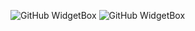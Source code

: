 ![GitHub WidgetBox](https://github-widgetbox.vercel.app/api/profile?username=Creaperhunter&data=followers,repositories,stars,commits)
![GitHub WidgetBox](https://github-widgetbox.vercel.app/api/skills?names=csharp,html,css,sass,php,lua,json,yaml,xml,mysql&includeNames=true)
